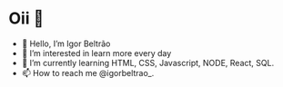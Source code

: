 # Oii 👋
- 👋 Hello, I’m Igor Beltrão 
- 👀 I’m interested in learn more every day
- 🌱 I’m currently learning HTML, CSS, Javascript, NODE, React, SQL.
- 📫 How to reach me  @igorbeltrao_.

<!---
igorbeltrao1/igorbeltrao1 is a ✨ special ✨ repository because its `README.md` (this file) appears on your GitHub profile.
You can click the Preview link to take a look at your changes.
-->
